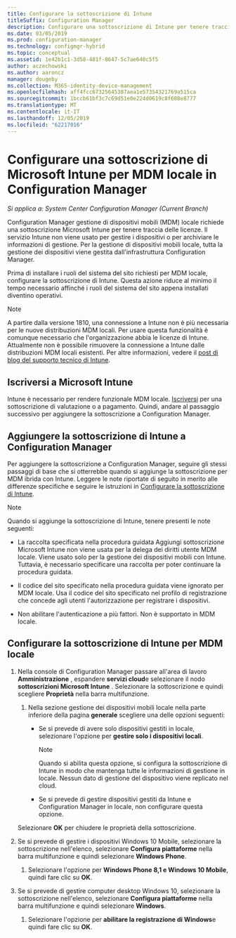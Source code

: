 ```yaml
---
title: Configurare la sottoscrizione di Intune
titleSuffix: Configuration Manager
description: Configurare una sottoscrizione di Intune per tenere traccia delle licenze per la gestione dei dispositivi mobili locale in Configuration Manager
ms.date: 03/05/2019
ms.prod: configuration-manager
ms.technology: configmgr-hybrid
ms.topic: conceptual
ms.assetid: 1e42b1c1-3d58-481f-8647-5c7ae640c5f5
author: aczechowski
ms.author: aaroncz
manager: dougeby
ms.collection: M365-identity-device-management
ms.openlocfilehash: aff4fcc67325645387aea1e57354321769a515ca
ms.sourcegitcommit: 1bccb61bf3c7c69d51e0e224d0619c8f608e8777
ms.translationtype: MT
ms.contentlocale: it-IT
ms.lasthandoff: 12/05/2019
ms.locfileid: "62217016"
---
```

# <a name="set-up-a-microsoft-intune-subscription-for-on-premises-mdm-in-configuration-manager"></a>Configurare una sottoscrizione di Microsoft Intune per MDM locale in Configuration Manager

*Si applica a: System Center Configuration Manager (Current Branch)*

Configuration Manager gestione di dispositivi mobili (MDM) locale richiede una sottoscrizione Microsoft Intune per tenere traccia delle licenze. Il servizio Intune non viene usato per gestire i dispositivi o per archiviare le informazioni di gestione. Per la gestione di dispositivi mobili locale, tutta la gestione dei dispositivi viene gestita dall'infrastruttura Configuration Manager.  

Prima di installare i ruoli del sistema del sito richiesti per MDM locale, configurare la sottoscrizione di Intune. Questa azione riduce al minimo il tempo necessario affinché i ruoli del sistema del sito appena installati diventino operativi.  

> [!Note]  
> A partire dalla versione 1810, una connessione a Intune non è più necessaria per le nuove distribuzioni MDM locali.<!--3607730, fka 1359124--> Per usare questa funzionalità è comunque necessario che l'organizzazione abbia le licenze di Intune. Attualmente non è possibile rimuovere la connessione a Intune dalle distribuzioni MDM locali esistenti. Per altre informazioni, vedere il [post di blog del supporto tecnico di Intune](https://techcommunity.microsoft.com/t5/Intune-Customer-Success/Move-from-Hybrid-Mobile-Device-Management-to-Intune-on-Azure/ba-p/280150).  



##  <a name="sign-up-for-microsoft-intune"></a>Iscriversi a Microsoft Intune  

Intune è necessario per rendere funzionale MDM locale. [Iscriversi](https://docs.microsoft.com/intune/free-trial-sign-up) per una sottoscrizione di valutazione o a pagamento. Quindi, andare al passaggio successivo per aggiungere la sottoscrizione a Configuration Manager.  



##  <a name="add-the-intune-subscription-to-configuration-manager"></a>Aggiungere la sottoscrizione di Intune a Configuration Manager  

Per aggiungere la sottoscrizione a Configuration Manager, seguire gli stessi passaggi di base che si otterrebbe quando si aggiunge la sottoscrizione per MDM ibrida con Intune. Leggere le note riportate di seguito in merito alle differenze specifiche e seguire le istruzioni in [Configurare la sottoscrizione di Intune](/sccm/mdm/deploy-use/configure-intune-subscription).  

> [!NOTE]
>  Quando si aggiunge la sottoscrizione di Intune, tenere presenti le note seguenti:  
> 
> - La raccolta specificata nella procedura guidata Aggiungi sottoscrizione Microsoft Intune non viene usata per la delega dei diritti utente MDM locale. Viene usato solo per la gestione dei dispositivi mobili con Intune. Tuttavia, è necessario specificare una raccolta per poter continuare la procedura guidata.  
> 
> - Il codice del sito specificato nella procedura guidata viene ignorato per MDM locale. Usa il codice del sito specificato nel profilo di registrazione che concede agli utenti l'autorizzazione per registrare i dispositivi.  
> 
> - Non abilitare l'autenticazione a più fattori. Non è supportato in MDM locale.  



##  <a name="configure-the-intune-subscription-for-on-premises-mdm"></a>Configurare la sottoscrizione di Intune per MDM locale  

1. Nella console di Configuration Manager passare all'area di lavoro **Amministrazione** , espandere **servizi cloud**e selezionare il nodo **sottoscrizioni Microsoft Intune** . Selezionare la sottoscrizione e quindi scegliere **Proprietà** nella barra multifunzione.   

    1. Nella sezione gestione dei dispositivi mobili locale nella parte inferiore della pagina **generale** scegliere una delle opzioni seguenti:

        - Se si prevede di avere solo dispositivi gestiti in locale, selezionare l'opzione per **gestire solo i dispositivi locali**.  

            > [!NOTE]  
            > Quando si abilita questa opzione, si configura la sottoscrizione di Intune in modo che mantenga tutte le informazioni di gestione in locale. Nessun dato di gestione del dispositivo viene replicato nel cloud.  

        - Se si prevede di gestire dispositivi gestiti da Intune e Configuration Manager in locale, non configurare questa opzione.  

    Selezionare **OK** per chiudere le proprietà della sottoscrizione.

2. Se si prevede di gestire i dispositivi Windows 10 Mobile, selezionare la sottoscrizione nell'elenco, selezionare **Configura piattaforme** nella barra multifunzione e quindi selezionare **Windows Phone**.  

    1. Selezionare l'opzione per **Windows Phone 8,1 e Windows 10 Mobile**, quindi fare clic su **OK**.  

3. Se si prevede di gestire computer desktop Windows 10, selezionare la sottoscrizione nell'elenco, selezionare **Configura piattaforme** nella barra multifunzione e quindi selezionare **Windows**.  

    1. Selezionare l'opzione per **abilitare la registrazione di Windows**e quindi fare clic su **OK**.  

